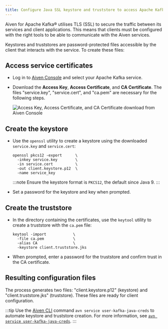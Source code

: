 ```yaml
---
title: Configure Java SSL keystore and truststore to access Apache Kafka®
---
```


Aiven for Apache Kafka® utilises TLS (SSL) to secure the traffic between
its services and client applications. This means that clients must be
configured with the right tools to be able to communicate with the Aiven
services.

Keystores and truststores are password-protected files accessible by the
client that interacts with the service. To create these files:

## Access service certificates

-   Log in to [Aiven Console](https://console.aiven.io/) and select your
    Apache Kafka service.

-   Download the **Access Key**, **Access Certificate**, and **CA
    Certificate**. The files \"service.key\", \"service.cert\", and
    \"ca.pem\" are necessary for the following steps.

    ![Access Key, Access Certificate, and CA Certificate download from Aiven Console](/images/content/products/kafka/ssl-certificates-download.png)

## Create the keystore

-   Use the `openssl` utility to create a keystore using the downloaded
    `service.key` and `service.cert`:

    ```
    openssl pkcs12 -export      \
      -inkey service.key        \
      -in service.cert          \
      -out client.keystore.p12  \
      -name service_key
    ```

    :::note
    Ensure the keystore format is `PKCS12`, the default since Java 9.
    :::

-   Set a password for the keystore and key when prompted.

## Create the truststore

-   In the directory containing the certificates, use the `keytool`
    utility to create a truststore with the `ca.pem` file:

    ```
    keytool -import            \
      -file ca.pem             \
      -alias CA                \
      -keystore client.truststore.jks
    ```

-   When prompted, enter a password for the truststore and confirm trust
    in the CA certificate.

## Resulting configuration files

The process generates two files: \"client.keystore.p12\" (keystore) and
\"client.truststore.jks\" (truststore). These files are ready for client
configuration.

:::tip
Use the [Aiven CLI](/docs/tools/cli)
command `avn service user-kafka-java-creds` to automate keystore and
truststore creation. For more information, see
[`avn service user-kafka-java-creds`](/docs/tools/cli/service/user#avn_service_user_kafka_java_creds).
:::
